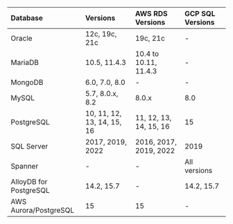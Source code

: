 | Database | Versions | AWS RDS  Versions | GCP SQL Versions |
| :-- | :-- | :-- | :-- |
| Oracle | 12c, 19c, 21c | 19c, 21c | - |
| MariaDB | 10.5, 11.4.3 | 10.4 to 10.11, 11.4.3 | - |
| MongoDB | 6.0, 7.0, 8.0 | - | - |
| MySQL | 5.7, 8.0.x, 8.2 | 8.0.x | 8.0 |
| PostgreSQL | 10, 11, 12, 13, 14, 15, 16  | 11, 12, 13, 14, 15, 16 | 15 |
| SQL Server | 2017, 2019, 2022 | 2016, 2017, 2019, 2022 | 2019 |
| Spanner | - | - | All versions |
| AlloyDB for PostgreSQL | 14.2, 15.7 | - | 14.2, 15.7 |
| AWS Aurora/PostgreSQL | 15 | 15 | - |